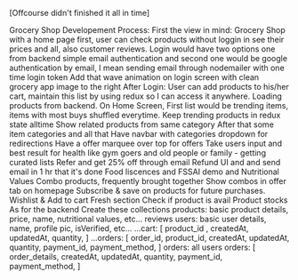 [Offcourse didn't finished it all in time]

Grocery Shop Developement Process:
First the view in mind:
Grocery Shop with a home page first, user can check products without loggin in see their prices and all, also customer reviews.
Login would have two options one from backend simple email authentication and second one would be google authentication
by email, I mean sending email through nodemailer with one time login token Add that wave animation on login screen with clean grocery app image to the right
After Login:
User can add products to his/her cart, maintain this list by using redux so I can access it anywhere. Loading products from backend. On Home Screen,
First list would be trending items, items with most buys shuffled everytime.
Keep trending products in redux state alltime
Show related products from same category
After that some item categories and all that
Have navbar with categories dropdown for redirections
Have a offer marquee over top for offers
Take users input and best result for health like gym goers and old people or family - getting curated lists
Refer and get 25% off through email
Refund UI and and send email in 1 hr that it's done
Food liscences and FSSAI demo and Nutritional Values
Combo products, frequently brought together
Show combos in offer tab on homepage
Subscribe & save on products for future purchases.
Wishlist & Add to cart
Fresh section
Check if product is avail
Product stocks
As for the backend
Create these collections
products:
basic product details, price, name, nutritional values, etc...
reviews
users:
basic user details, name, profile pic, isVerified, etc...
...cart: [ product_id , createdAt, updatedAt, quantity, ]
...orders: [ order_id, product_id, createdAt, updatedAt, quantity, payment_id, payment_method, ]
orders:
all users orders:
[
order_details,
createdAt,
updatedAt,
quantity,
payment_id,
payment_method,
]
